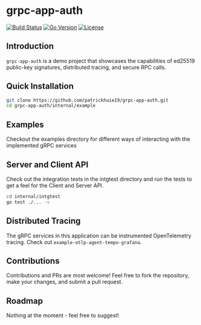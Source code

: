 # grpc-app-auth

[![Build Status](https://img.shields.io/badge/build-passing-brightgreen)](LINK-TO-BUILD)
[![Go Version](https://img.shields.io/badge/go-%5E1.16-blue)](https://golang.org/dl/)
[![License](https://img.shields.io/badge/license-MIT-green)](https://opensource.org/license/mit/)

## Introduction

`grpc-app-auth` is a demo project that showcases the capabilities of ed25519 public-key signatures, distributed tracing, and secure RPC calls.

## Quick Installation

```bash
git clone https://github.com/patrickhuie19/grpc-app-auth.git
cd grpc-app-auth/internal/example
```

## Examples
Checkout the examples directory for different ways of interacting with the implemented gRPC services

## Server and Client API

Check out the integration tests in the intgtest directory and run the tests to get a feel for the Client and Server API.

```bash
cd internal/intgtest
go test ./... -v
```

## Distributed Tracing

The gRPC services in this application can be instrumented OpenTelemetry tracing. Check out `example-otlp-agent-tempo-grafana`.

## Contributions

Contributions and PRs are most welcome! Feel free to fork the repository, make your changes, and submit a pull request.


## Roadmap

Nothing at the moment - feel free to suggest!